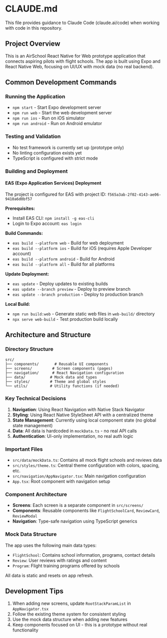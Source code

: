 # CLAUDE.md

This file provides guidance to Claude Code (claude.ai/code) when working with code in this repository.

## Project Overview

This is an AirSchool React Native for Web prototype application that connects aspiring pilots with flight schools. The app is built using Expo and React Native Web, focusing on UI/UX with mock data (no real backend).

## Common Development Commands

### Running the Application
- `npm start` - Start Expo development server
- `npm run web` - Start the web development server
- `npm run ios` - Run on iOS simulator
- `npm run android` - Run on Android emulator

### Testing and Validation
- No test framework is currently set up (prototype only)
- No linting configuration exists yet
- TypeScript is configured with strict mode

### Building and Deployment

#### EAS (Expo Application Services) Deployment
The project is configured for EAS with project ID: `f565a3ab-2f02-4143-ae06-9410a6d0bf57`

**Prerequisites:**
- Install EAS CLI: `npm install -g eas-cli`
- Login to Expo account: `eas login`

**Build Commands:**
- `eas build --platform web` - Build for web deployment
- `eas build --platform ios` - Build for iOS (requires Apple Developer account)
- `eas build --platform android` - Build for Android
- `eas build --platform all` - Build for all platforms

**Update Deployment:**
- `eas update` - Deploy updates to existing builds
- `eas update --branch preview` - Deploy to preview branch
- `eas update --branch production` - Deploy to production branch

**Local Build:**
- `npm run build:web` - Generate static web files in `web-build/` directory
- `npx serve web-build` - Test production build locally

## Architecture and Structure

### Directory Structure
```
src/
├── components/       # Reusable UI components
├── screens/         # Screen components (pages)
├── navigation/      # React Navigation configuration
├── data/           # Mock data and types
├── styles/         # Theme and global styles
└── utils/          # Utility functions (if needed)
```

### Key Technical Decisions

1. **Navigation**: Using React Navigation with Native Stack Navigator
2. **Styling**: Using React Native StyleSheet API with a centralized theme
3. **State Management**: Currently using local component state (no global state management)
4. **Data**: All data is hardcoded in `mockData.ts` - no real API calls
5. **Authentication**: UI-only implementation, no real auth logic

### Important Files

- `src/data/mockData.ts`: Contains all mock flight schools and reviews data
- `src/styles/theme.ts`: Central theme configuration with colors, spacing, etc.
- `src/navigation/AppNavigator.tsx`: Main navigation configuration
- `App.tsx`: Root component with navigation setup

### Component Architecture

- **Screens**: Each screen is a separate component in `src/screens/`
- **Components**: Reusable components like `FlightSchoolCard`, `ReviewCard`, `ReviewModal`
- **Navigation**: Type-safe navigation using TypeScript generics

### Mock Data Structure

The app uses the following main data types:
- `FlightSchool`: Contains school information, programs, contact details
- `Review`: User reviews with ratings and content
- `Program`: Flight training programs offered by schools

All data is static and resets on app refresh.

## Development Tips

1. When adding new screens, update `RootStackParamList` in `AppNavigator.tsx`
2. Follow the existing theme system for consistent styling
3. Use the mock data structure when adding new features
4. Keep components focused on UI - this is a prototype without real functionality
